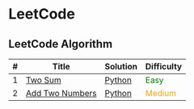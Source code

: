 # LeetCode

<style>
    r { color: Red }
    o { color: Orange }
    g { color: Green }
</style>

## LeetCode Algorithm

| # | Title | Solution | Difficulty |
|---| ----- | -------- | ---------- |
| 1 | [Two Sum](https://leetcode.com/problems/two-sum/) | [Python](./1-two-sum/script.py) | <g>Easy</g> |
| 2 | [Add Two Numbers](https://leetcode.com/problems/add-two-numbers/) | [Python](./2-add-two-numbers/script.py) | <o>Medium</o> |
